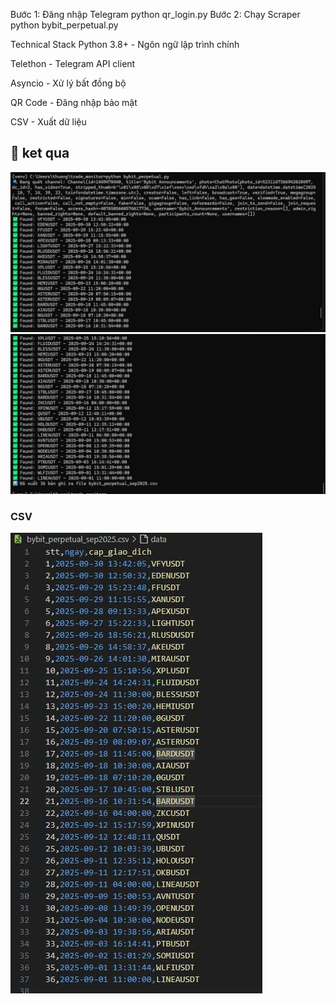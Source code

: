 Bước 1: Đăng nhập Telegram 
python qr_login.py
Bước 2: Chạy Scraper
python bybit_perpetual.py

Technical Stack
Python 3.8+ - Ngôn ngữ lập trình chính

Telethon - Telegram API client

Asyncio - Xử lý bất đồng bộ

QR Code - Đăng nhập bảo mật

CSV - Xuất dữ liệu
## 🎯 ket qua
![Terminal](./images/image.png)
![Terminal](./images/image1.png)
### CSV
![CSV Output](./images/image2.png)